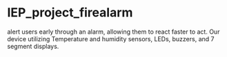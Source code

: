 # IEP_project_firealarm
alert users early through an alarm, allowing them to react faster to act. Our device utilizing Temperature and humidity sensors, LEDs, buzzers, and 7 segment displays.

